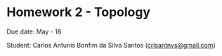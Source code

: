 # Homework 2 - Topology

Due date: May - 18

Student: Carlos Antunis Bonfim da Silva Santos ([crlsantnys@gmail.com](mailto:crlsantnys@gmail.com))

